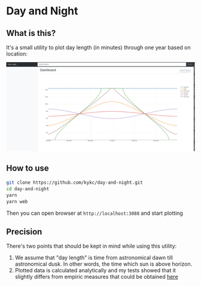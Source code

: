 # Day and Night

## What is this?

It's a small utility to plot day length (in minutes) through one year based
on location:

![sample](sample.png)

## How to use

```bash
git clone https://github.com/kykc/day-and-night.git
cd day-and-night
yarn
yarn web
```

Then you can open browser at `http://localhost:3088` and start plotting

## Precision

There's two points that should be kept in mind while using this utility:

1. We assume that "day length" is time from astronomical dawn till astronomical dusk.
  In other words, the time which sun is above horizon.
2. Plotted data is calculated analytically and my tests showed that it
  slightly differs from empiric measures that could be obtained [here](https://api.sunrise-sunset.org/json?lat=47.431&lng=3.496&date=2017-06-22&formatted=0)
  
